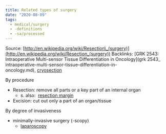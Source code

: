 ```yaml
---
title: Related types of surgery
date: "2020-08-09"
tags:
  - medical/surgery
  - -definitions
  - -sa/processed
---
```


Source: [http://en.wikipedia.org/wiki/Resection\_(surgery)](http://en.wikipedia.org/wiki/Resection_(surgery))
Backlinks: [GRK 2543: Intraoperative Multi-sensor Tissue Differentiation in Oncology](grk 2543_ intraoperative-multi-sensor-tissue-differentiation-in-oncology.md), [cryosection](cryosection.md)

By procedure

*   Resection: remove all parts or a key part of an internal organ
    *   s. also:  [resection margin](resection-margin.md)
*   Excision: cut out only a part of an organ/tissue

By degree of invasiveness

*   minimally-invasive surgery (-scopy)
    *   [laparoscopy](laparoscopy.md)

